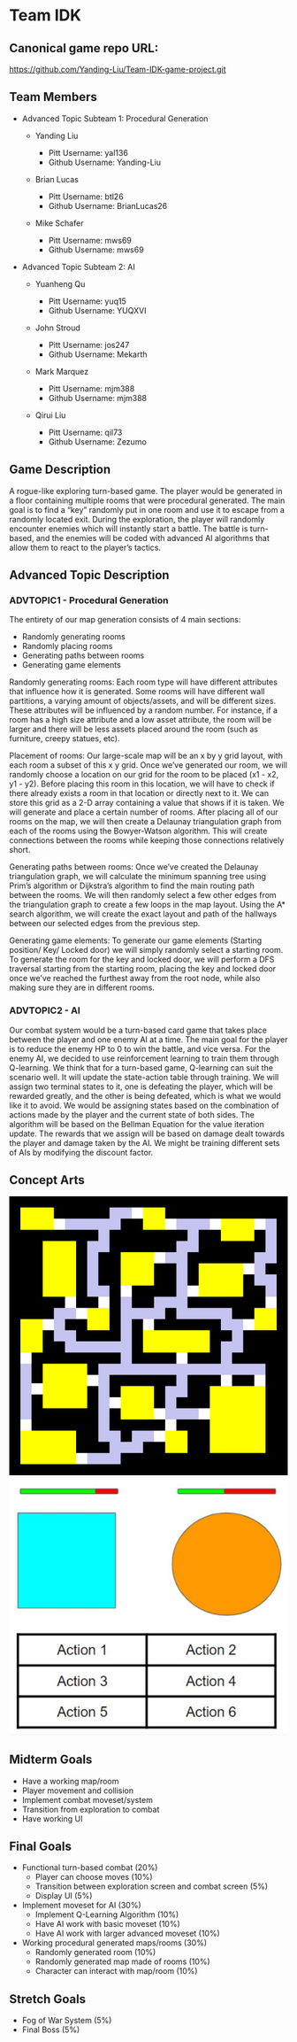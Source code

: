 # Team IDK
 
## Canonical game repo URL:
 
https://github.com/Yanding-Liu/Team-IDK-game-project.git
 
## Team Members
* Advanced Topic Subteam 1: Procedural Generation
 
    * Yanding Liu
        * Pitt Username: yal136
        * Github Username: Yanding-Liu
 
    * Brian Lucas
        * Pitt Username: btl26
        * Github Username: BrianLucas26
 
    * Mike Schafer
        * Pitt Username: mws69
        * Github Username: mws69
 
* Advanced Topic Subteam 2: AI
 
    * Yuanheng Qu
        * Pitt Username: yuq15
        * Github Username: YUQXVI
 
    * John Stroud
        * Pitt Username: jos247
        * Github Username: Mekarth
 
    * Mark Marquez
        * Pitt Username: mjm388
        * Github Username: mjm388
 
    * Qirui Liu
        * Pitt Username: qil73
        * Github Username: Zezumo
 
## Game Description
A rogue-like exploring turn-based game. The player would be generated in a floor containing multiple rooms that were procedural generated. The main goal is to find a “key” randomly put in one room and use it to escape from a randomly located exit. During the exploration, the player will randomly encounter enemies which will instantly start a battle. The battle is turn-based, and the enemies will be coded with advanced AI algorithms that allow them to react to the player’s tactics.
 
 
 
## Advanced Topic Description
 
### ADVTOPIC1 - Procedural Generation
 
The entirety of our map generation consists of 4 main sections:
- Randomly generating rooms
- Randomly placing rooms
- Generating paths between rooms
- Generating game elements
 
Randomly generating rooms:
  Each room type will have different attributes that influence how it is generated. Some rooms will have different wall partitions, a varying amount of objects/assets, and will be different sizes. These attributes will be influenced by a random number. For instance, if a room has a high size attribute and a low asset attribute, the room will be larger and there will be less assets placed around the room (such as furniture, creepy statues, etc).
 
Placement of rooms:
  Our large-scale map will be an x by y grid layout, with each room a subset of this x y grid. Once we’ve generated our room, we will randomly choose a location on our grid for the room to be placed (x1 - x2, y1 - y2). Before placing this room in this location, we will have to check if there already exists a room in that location or directly next to it. We can store this grid as a 2-D array containing a value that shows if it is taken. We will generate and place a certain number of rooms.
	After placing all of our rooms on the map, we will then create a Delaunay triangulation graph from each of the rooms using the Bowyer-Watson algorithm. This will create connections between the rooms while keeping those connections relatively short. 
 
Generating paths between rooms:
  Once we’ve created the Delaunay triangulation graph, we will calculate the minimum spanning tree using Prim’s algorithm or Dijkstra’s algorithm to find the main routing path between the rooms. We will then randomly select a few other edges from the triangulation graph to create a few loops in the map layout. 
  Using the A* search algorithm, we will create the exact layout and path of the hallways between our selected edges from the previous step. 
 
Generating game elements:
  To generate our game elements (Starting position/ Key/ Locked door) we will simply randomly select a starting room. To generate the room for the key and locked door, we will perform a DFS traversal starting from the starting room, placing the key and locked door once we’ve reached the furthest away from the root node, while also making sure they are in different rooms. 
 
   
### ADVTOPIC2 - AI
 
Our combat system would be a turn-based card game that takes place between the player and one enemy AI at a time. The main goal for the player is to reduce the enemy HP to 0 to win the battle, and vice versa. For the enemy AI, we decided to use reinforcement learning to train them through Q-learning. We think that for a turn-based game, Q-learning can suit the scenario well. It will update the state-action table through training. We will assign two terminal states to it, one is defeating the player, which will be rewarded greatly, and the other is being defeated, which is what we would like it to avoid. We would be assigning states based on the combination of actions made by the player and the current state of both sides. The algorithm will be based on the Bellman Equation for the value iteration update. The rewards that we assign will be based on damage dealt towards the player and damage taken by the AI. We might be training different sets of AIs by modifying the discount factor.

## Concept Arts

![Map](Team_IDK_Procedual_Generated_Layout.png)
![Combat](Team_IDK_Turn-Based_Combat.JPG)

## Midterm Goals
 
* Have a working map/room
* Player movement and collision 
* Implement combat moveset/system
* Transition from exploration to combat
* Have working UI
 
 
## Final Goals
 
* Functional turn-based combat (20%)
  * Player can choose moves (10%)
  * Transition between exploration screen and combat screen (5%)
  * Display UI (5%)
* Implement moveset for AI (30%)
  * Implement Q-Learning Algorithm (10%)
  * Have AI work with basic moveset (10%)
  * Have AI work with larger advanced moveset (10%)
* Working procedural generated maps/rooms (30%)
  * Randomly generated room (10%)
  * Randomly generated map made of rooms (10%)
  * Character can interact with map/room (10%)
 
 
## Stretch Goals
 
* Fog of War System (5%)
* Final Boss (5%)
